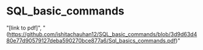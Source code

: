 # SQL_basic_commands

"[link to pdf]", "(https://github.com/ishitachauhan12/SQL_basic_commands/blob/3d9d63d480e77d90579127deba590270bce877a6/Sql_basics_commands.pdf)"

